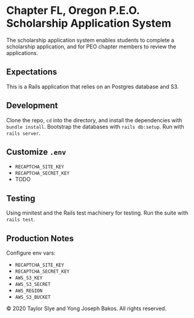 # Chapter FL, Oregon P.E.O. Scholarship Application System

The scholarship application system enables students to complete a scholarship
application, and for PEO chapter members to review the applications.

## Expectations

This is a Rails application that relies on an Postgres database and S3.

## Development

Clone the repo, `cd` into the directory, and install the dependencies with
`bundle install`. Bootstrap the databases with `rails db:setup`. Run with
`rails server`.

## Customize `.env`

* `RECAPTCHA_SITE_KEY`
* `RECAPTCHA_SECRET_KEY`
* TODO

## Testing

Using minitest and the Rails test machinery for testing. Run the suite with
`rails test`.

## Production Notes

Configure env vars:

* `RECAPTCHA_SITE_KEY`
* `RECAPTCHA_SECRET_KEY`
* `AWS_S3_KEY`
* `AWS_S3_SECRET`
* `AWS_REGION`
* `AWS_S3_BUCKET`

&copy; 2020 Taylor Slye and Yong Joseph Bakos. All rights reserved.
